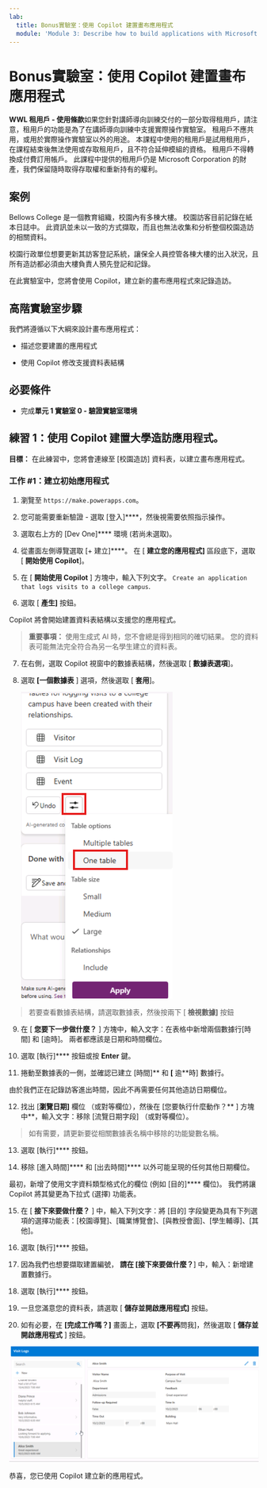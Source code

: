 ```yaml
---
lab:
  title: Bonus實驗室：使用 Copilot 建置畫布應用程式
  module: 'Module 3: Describe how to build applications with Microsoft Power Apps'
---
```


# Bonus實驗室：使用 Copilot 建置畫布應用程式

**WWL 租用戶 - 使用條款**如果您針對講師導向訓練交付的一部分取得租用戶，請注意，租用戶的功能是為了在講師導向訓練中支援實際操作實驗室。 租用戶不應共用，或用於實際操作實驗室以外的用途。 本課程中使用的租用戶是試用租用戶，在課程結束後無法使用或存取租用戶，且不符合延伸模組的資格。 租用戶不得轉換成付費訂用帳戶。 此課程中提供的租用戶仍是 Microsoft Corporation 的財產，我們保留隨時取得存取權和重新持有的權利。 

## 案例

Bellows College 是一個教育組織，校園內有多棟大樓。 校園訪客目前記錄在紙本日誌中。 此資訊並未以一致的方式擷取，而且也無法收集和分析整個校園造訪的相關資料。

校園行政單位想要更新其訪客登記系統，讓保全人員控管各棟大樓的出入狀況，且所有造訪都必須由大樓負責人預先登記和記錄。

在此實驗室中，您將會使用 Copilot，建立新的畫布應用程式來記錄造訪。 

## 高階實驗室步驟

我們將遵循以下大綱來設計畫布應用程式：

- 描述您要建置的應用程式

- 使用 Copilot 修改支援資料表結構

 ## 必要條件

- 完成**單元 1 實驗室 0 - 驗證實驗室環境**

## 練習 1：使用 Copilot 建置大學造訪應用程式。

**目標：** 在此練習中，您將會連線至 [校園造訪] 資料表，以建立畫布應用程式。

### 工作 \#1：建立初始應用程式

1. 瀏覽至 `https://make.powerapps.com`。

2. 您可能需要重新驗證 - 選取 [登入]****，然後視需要依照指示操作。

3. 選取右上方的 [Dev One]**** 環境 (若尚未選取)。

4. 從畫面左側導覽選取 [+ 建立]****。 在 [ **建立您的應用程式]** 區段底下，選取 [ **開始使用 Copilot**]。

5. 在 [ **開始使用 Copilot** ] 方塊中，輸入下列文字。 `Create an application that logs visits to a college campus`. 

6. 選取 [ **產生]** 按鈕。

Copilot 將會開始建置資料表結構以支援您的應用程式。 

> **重要事項：** 使用生成式 AI 時，您不會總是得到相同的確切結果。 您的資料表可能無法完全符合為另一名學生建立的資料表。 

7. 在右側，選取 Copilot 視窗中的數據表結構，然後選取 [ **數據表選項**]。

8. 選取 **[一個數據表** ] 選項，然後選取 [ **套用**]。
 
    ![剛剛建立之數據表結構的螢幕快照](media/bonus-lab-tablestr.png)


> 若要查看數據表結構，請選取數據表，然後按兩下 [ **檢視數據]** 按鈕 

9. 在 [ **您要下一步做什麼？** ] 方塊中，輸入文字：在表格中新增兩個數據行[時間] 和 [逾時]。 兩者都應該是日期和時間欄位。 

10. 選取 [執行]**** 按鈕或按 **Enter** 鍵。 

11. 捲動至數據表的一側，並確認已建立 [時間]** 和 **[** 逾**時] 數據行。 

由於我們正在記錄訪客進出時間，因此不再需要任何其他造訪日期欄位。 

12. 找出 [**瀏覽日期]** 欄位 （或對等欄位），然後在 [您要執行什麼動作？** ] 方塊中**，輸入文字：移除 [流覽日期字段] （或對等欄位）。 

>如有需要，請更新要從相關數據表名稱中移除的功能變數名稱。

13. 選取 [執行]**** 按鈕。 

14. 移除 [進入時間]**** 和 [出去時間]**** 以外可能呈現的任何其他日期欄位。 

最初，新增了使用文字資料類型格式化的欄位 (例如 [目的]**** 欄位)。 我們將讓 Copilot 將其變更為下拉式 (選擇) 功能表。 

15. 在 [ **接下來要做什麼？** ] 中，輸入下列文字：將 [目的] 字段變更為具有下列選項的選擇功能表：[校園導覽]、[職業博覽會]、[與教授會面]、[學生輔導]、[其他]。 

16. 選取 [執行]**** 按鈕。 

17. 因為我們也想要擷取建置編號， **請在 [接下來要做什麼？**] 中，輸入：新增建置數據行。 

18. 選取 [執行]**** 按鈕。 

19. 一旦您滿意您的資料表，請選取 [ **儲存並開啟應用程式]** 按鈕。 

20. 如有必要，在 **[完成工作嗎？]** 畫面上，選取 **[不要再**問我]，然後選取 [ **儲存並開啟應用程式** ] 按鈕。 

![剛建立應用程式的螢幕擷取畫面](media/bonus-lab-copilot-02.png)

恭喜，您已使用 Copilot 建立新的應用程式。 
